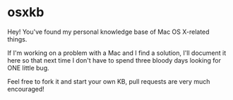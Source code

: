 # osxkb
Hey! You've found my personal knowledge base of Mac OS X-related things.

If I'm working on a problem with a Mac and I find a solution, I'll document it here so that next time I don't have to spend three bloody days looking for ONE little bug.

Feel free to fork it and start your own KB, pull requests are very much encouraged!
